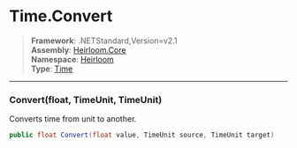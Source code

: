 # Time.Convert

> **Framework**: .NETStandard,Version=v2.1  
> **Assembly**: [Heirloom.Core][0]  
> **Namespace**: [Heirloom][0]  
> **Type**: [Time][1]  

--------------------------------------------------------------------------------

### Convert(float, TimeUnit, TimeUnit)

Converts time from unit to another.

```cs
public float Convert(float value, TimeUnit source, TimeUnit target)
```

[0]: ..\Heirloom.Core.md
[1]: Heirloom.Time.md
